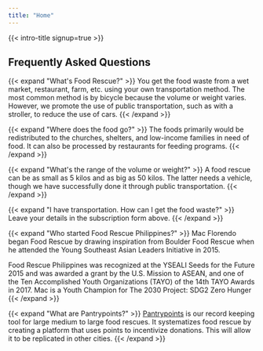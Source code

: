 ```yaml
---
title: "Home"
---
```


<!-- {{< pill category="news" content="Introducing Tech Roulette: a bold world of technology" link="https://pantrypoints.com/circle" external=true >}} -->

{{< intro-title signup=true >}}

## Frequently Asked Questions


{{< expand "What's Food Rescue?" >}}
You get the food waste from a wet market, restaurant, farm, etc. using your own transportation method. The most common method is by bicycle because the volume or weight varies. However, we promote the use of public transportation, such as with a stroller, to reduce the use of cars. 
{{< /expand >}}

{{< expand "Where does the food go?" >}}
The foods primarily would be redistributed to the churches, shelters, and low-income families in need of food. It can also be processed by restaurants for feeding programs. 
{{< /expand >}}

{{< expand "What's the range of the volume or weight?" >}}
A food rescue can be as small as 5 kilos and as big as 50 kilos. The latter needs a vehicle, though we have successfully done it through public transportation. 
{{< /expand >}}

{{< expand "I have transportation. How can I get the food waste?" >}}
Leave your details in the subscription form above.
{{< /expand >}}

{{< expand "Who started Food Rescue Philippines?" >}}
Mac Florendo began Food Rescue by drawing inspiration from Boulder Food Rescue when he attended the Young Southeast Asian Leaders Initiative in 2015. 

Food Rescue Philippines was recognized at the YSEALI Seeds for the Future 2015 and was awarded a grant by the U.S. Mission to ASEAN, and one of the Ten Accomplished Youth Organizations (TAYO) of the 14th TAYO Awards in 2017. Mac is a Youth Champion for The 2030 Project: SDG2 Zero Hunger
{{< /expand >}}

{{< expand "What are Pantrypoints?" >}}
[Pantrypoints](https://pantrypoints.com) is our record keeping tool for large medium to large food rescues. It systematizes food rescue by creating a platform that uses points to incentivize donations. This will allow it to be replicated in other cities.
{{< /expand >}}


<!-- Food Rescue Philippines in a non-profit group that collects unsold but perfectly edible food from various food businesses and establishments.  -->

<!-- The main attraction for Mac to start Food Rescue was the use of bicycles in picking up and delivering food. The simple idea of biking around, helping people in need and reducing carbon footprint made Mac want to replicate the idea in the Philippines.&lt;/p&gt;&lt;p&gt;&lt;/p&gt;&lt;p&gt; -->

